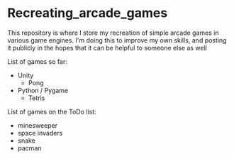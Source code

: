 # Recreating_arcade_games

This repository is where I store my recreation of simple arcade games in various game engines. I'm doing this to improve my own skills, and posting it publicly in the hopes that it can be helpful to someone else as well

List of games so far:
- Unity
  - Pong
- Python / Pygame
  - Tetris   

List of games on the ToDo list:
- minesweeper
- space invaders
- snake
- pacman
